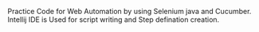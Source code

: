 Practice Code for Web Automation by using Selenium java and Cucumber.
Intellij IDE is Used for script writing and Step defination creation.

